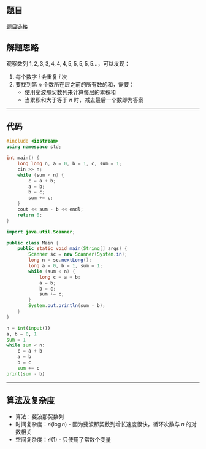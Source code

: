 ## 题目
[题目链接](https://www.nowcoder.com/practice/d15363742fe94a0ea4030e5124713fac?tpId=182&tqId=325928&sourceUrl=/exam/oj&channenl=wgithub&fromPut=wgithub)

## 解题思路

观察数列 $1, 2, 3, 3, 4, 4, 4, 5, 5, 5, 5, 5...$，可以发现：
1. 每个数字 $i$ 会重复 $i$ 次
2. 要找到第 $n$ 个数所在层之前的所有数的和，需要：
   - 使用斐波那契数列来计算每层的累积和
   - 当累积和大于等于 $n$ 时，减去最后一个数即为答案

---

## 代码

```cpp []
#include <iostream>
using namespace std;

int main() {
    long long n, a = 0, b = 1, c, sum = 1;
    cin >> n;
    while (sum < n) {
        c = a + b;
        a = b;
        b = c;
        sum += c;
    }
    cout << sum - b << endl;
    return 0;
}
```
```java []
import java.util.Scanner;

public class Main {
    public static void main(String[] args) {
        Scanner sc = new Scanner(System.in);
        long n = sc.nextLong();
        long a = 0, b = 1, sum = 1;
        while (sum < n) {
            long c = a + b;
            a = b;
            b = c;
            sum += c;
        }
        System.out.println(sum - b);
    }
}
```
```python []
n = int(input())
a, b = 0, 1
sum = 1
while sum < n:
    c = a + b
    a = b
    b = c
    sum += c
print(sum - b)
```

---

## 算法及复杂度
- 算法：斐波那契数列  
- 时间复杂度：$\mathcal{O}(\log n)$ - 因为斐波那契数列增长速度很快，循环次数与 $n$ 的对数相关  
- 空间复杂度：$\mathcal{O}(1)$ - 只使用了常数个变量
